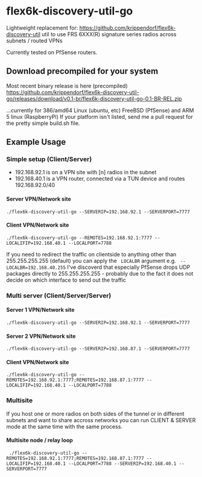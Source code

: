 # flex6k-discovery-util-go

Lightweight replacement for: https://github.com/krippendorf/flex6k-discovery-util
util to use FRS 6XXX(R) signature series radios across subnets / routed VPNs

Currently tested on PfSense routers.


## Download precompiled for your system

Most recent binary release is here (precompiled)
https://github.com/krippendorf/flex6k-discovery-util-go/releases/download/v0.1-br/flex6k-discovery-util-go-0.1-BR-REL.zip

...currently for 386/amd64 Linux (ubuntu, etc) FreeBSD (PfSense) and ARM 5 linux (RaspberryPi)
If your platform isn't listed, send me a pull request for the pretty simple build.sh file. 

## Example Usage

### Simple setup (Client/Server)

* 192.168.92.1 is on a VPN site with [n] radios in the subnet
* 192.168.40.1 is a VPN router, connected via a TUN device and routes 192.168.92.0/40

#### Server VPN/Network site
```
./flex6k-discovery-util-go --SERVERIP=192.168.92.1 --SERVERPORT=7777
```

#### Client VPN/Network site

```
./flex6k-discovery-util-go --REMOTES=192.168.92.1:7777 --LOCALIFIP=192.168.40.1 --LOCALPORT=7788
```

If you need to redirect the traffic on clientside to anything other than 255.255.255.255 (default) you can apply the ``` LOCALBR``` argument e.g. ``` --LOCALBR=192.168.40.255``` I've discoverd that especially PfSense drops UDP packages directly to 255.255.255.255 - probably due to the fact it does not decide on which interface to send out the traffic

### Multi server (Client/Server/Server)

#### Server 1 VPN/Network site
```
./flex6k-discovery-util-go --SERVERIP=192.168.92.1 --SERVERPORT=7777
```

#### Server 2 VPN/Network site
```
./flex6k-discovery-util-go --SERVERIP=192.168.87.1 --SERVERPORT=7777
```

#### Client VPN/Network site
```
./flex6k-discovery-util-go --REMOTES=192.168.92.1:7777;REMOTES=192.168.87.1:7777 --LOCALIFIP=192.168.40.1 --LOCALPORT=7788
```


### Multisite
If you host one or more radios on both sides of the tunnel or in different subnets and want to share accross networks you can run CLIENT & SERVER mode at the same time with the same process. 

#### Multisite node / relay loop

```
 ./flex6k-discovery-util-go --REMOTES=192.168.92.1:7777;REMOTES=192.168.87.1:7777 --LOCALIFIP=192.168.40.1 --LOCALPORT=7788 --SERVERIP=192.168.40.1 --SERVERPORT=7777
 ```


